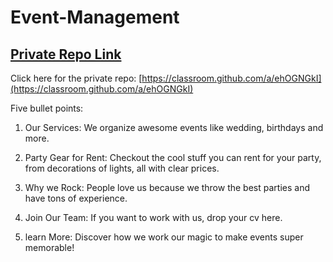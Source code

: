 # Event-Management

## [ Private Repo Link](https://classroom.github.com/a/ehOGNGkI)

Click here for the private repo: [https://classroom.github.com/a/ehOGNGkI](https://classroom.github.com/a/ehOGNGkI)



Five bullet points:

1. Our Services: We organize awesome events like wedding, birthdays and more.

2. Party Gear for Rent: Checkout the cool stuff you can rent for your party, from decorations of lights, all with clear prices.

3. Why we Rock: People love us because we throw the best parties and have tons of experience.

4. Join Our Team: If you want to work with us, drop your cv here.

5. learn More: Discover how we work our magic to make events super memorable!